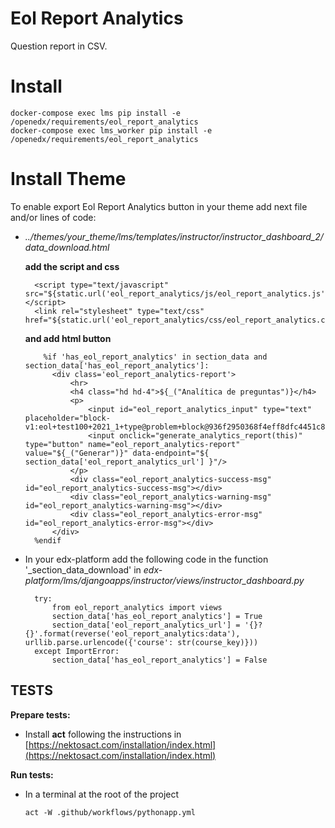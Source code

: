 # Eol Report Analytics

Question report in CSV.

# Install

    docker-compose exec lms pip install -e /openedx/requirements/eol_report_analytics
    docker-compose exec lms_worker pip install -e /openedx/requirements/eol_report_analytics

# Install Theme

To enable export Eol Report Analytics button in your theme add next file and/or lines of code:

- _../themes/your_theme/lms/templates/instructor/instructor_dashboard_2/data_download.html_

    **add the script and css**

        <script type="text/javascript" src="${static.url('eol_report_analytics/js/eol_report_analytics.js')}"></script>
        <link rel="stylesheet" type="text/css" href="${static.url('eol_report_analytics/css/eol_report_analytics.css')}"/>

    **and add html button**

          %if 'has_eol_report_analytics' in section_data and section_data['has_eol_report_analytics']:
            <div class='eol_report_analytics-report'>
                <hr>
                <h4 class="hd hd-4">${_("Analítica de preguntas")}</h4>
                <p>
                    <input id="eol_report_analytics_input" type="text" placeholder="block-v1:eol+test100+2021_1+type@problem+block@936f2950368f4eff8dfc4451c865d28c">
                    <input onclick="generate_analytics_report(this)" type="button" name="eol_report_analytics-report" value="${_("Generar")}" data-endpoint="${ section_data['eol_report_analytics_url'] }"/>
                </p>
                <div class="eol_report_analytics-success-msg" id="eol_report_analytics-success-msg"></div>
                <div class="eol_report_analytics-warning-msg" id="eol_report_analytics-warning-msg"></div>
                <div class="eol_report_analytics-error-msg" id="eol_report_analytics-error-msg"></div>
            </div>
        %endif

- In your edx-platform add the following code in the function '_section_data_download' in _edx-platform/lms/djangoapps/instructor/views/instructor_dashboard.py_

        try:
            from eol_report_analytics import views
            section_data['has_eol_report_analytics'] = True
            section_data['eol_report_analytics_url'] = '{}?{}'.format(reverse('eol_report_analytics:data'), urllib.parse.urlencode({'course': str(course_key)}))
        except ImportError:
            section_data['has_eol_report_analytics'] = False

## TESTS
**Prepare tests:**

- Install **act** following the instructions in [https://nektosact.com/installation/index.html](https://nektosact.com/installation/index.html)

**Run tests:**
- In a terminal at the root of the project
    ```
    act -W .github/workflows/pythonapp.yml
